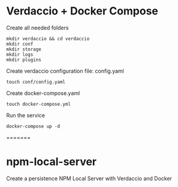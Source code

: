 # Verdaccio + Docker Compose

Create all needed folders

```console
mkdir verdaccio && cd verdaccio
mkdir conf
mkdir storage
mkdir logs
mkdir plugins
```

Create verdaccio configuration file: config.yaml 

```console
touch conf/config.yaml
```

Create docker-compose.yaml

```console
touch docker-compose.yml
```

Run the service

```console
docker-compose up -d
```
=======
# npm-local-server
Create a persistence NPM Local Server with Verdaccio and Docker
